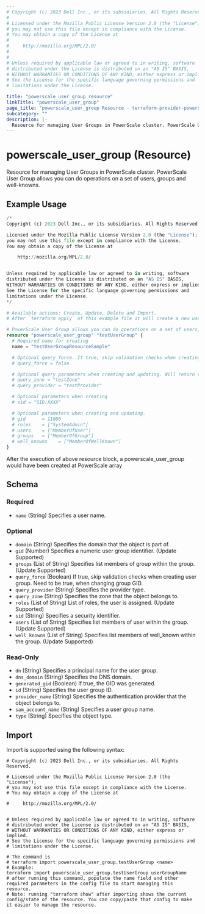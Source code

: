 ```yaml
---
# Copyright (c) 2023 Dell Inc., or its subsidiaries. All Rights Reserved.
#
# Licensed under the Mozilla Public License Version 2.0 (the "License");
# you may not use this file except in compliance with the License.
# You may obtain a copy of the License at
#
#     http://mozilla.org/MPL/2.0/
#
#
# Unless required by applicable law or agreed to in writing, software
# distributed under the License is distributed on an "AS IS" BASIS,
# WITHOUT WARRANTIES OR CONDITIONS OF ANY KIND, either express or implied.
# See the License for the specific language governing permissions and
# limitations under the License.

title: "powerscale_user_group resource"
linkTitle: "powerscale_user_group"
page_title: "powerscale_user_group Resource - terraform-provider-powerscale"
subcategory: ""
description: |-
  Resource for managing User Groups in PowerScale cluster. PowerScale User Group allows you can do operations on a set of users, groups and well-knowns.
---
```


# powerscale_user_group (Resource)

Resource for managing User Groups in PowerScale cluster. PowerScale User Group allows you can do operations on a set of users, groups and well-knowns.


## Example Usage

```terraform
/*
Copyright (c) 2023 Dell Inc., or its subsidiaries. All Rights Reserved.

Licensed under the Mozilla Public License Version 2.0 (the "License");
you may not use this file except in compliance with the License.
You may obtain a copy of the License at

    http://mozilla.org/MPL/2.0/


Unless required by applicable law or agreed to in writing, software
distributed under the License is distributed on an "AS IS" BASIS,
WITHOUT WARRANTIES OR CONDITIONS OF ANY KIND, either express or implied.
See the License for the specific language governing permissions and
limitations under the License.
*/

# Available actions: Create, Update, Delete and Import.
# After `terraform apply` of this example file it will create a new user group with the name set in `name` attribute on the PowerScale.

# PowerScale User Group allows you can do operations on a set of users, groups and well-knowns.
resource "powerscale_user_group" "testUserGroup" {
  # Required name for creating
  name = "testUserGroupResourceSample"

  # Optional query_force. If true, skip validation checks when creating user group. The force option is required for user group ID changes.
  # query_force = false

  # Optional query parameters when creating and updating. Will return the information according to zone and provider. 
  # query_zone = "testZone"
  # query_provider = "testProvider"

  # Optional parameters when creating
  # sid = "SID:XXXX"

  # Optional parameters when creating and updating. 
  # gid      = 11000
  # roles    = ["SystemAdmin"]
  # users    = ["MemberOfUser"]
  # groups   = ["MemberOfGroup"]
  # well_knowns    = ["MemberOfWellKnown"]
}
```
After the execution of above resource block, a powerscale_user_group would have been created at PowerScale array

<!-- schema generated by tfplugindocs -->
## Schema

### Required

- `name` (String) Specifies a user name.

### Optional

- `domain` (String) Specifies the domain that the object is part of.
- `gid` (Number) Specifies a numeric user group identifier. (Update Supported)
- `groups` (List of String) Specifies list members of group within the group. (Update Supported)
- `query_force` (Boolean) If true, skip validation checks when creating user group. Need to be true, when changing group GID.
- `query_provider` (String) Specifies the provider type.
- `query_zone` (String) Specifies the zone that the object belongs to.
- `roles` (List of String) List of roles, the user is assigned. (Update Supported)
- `sid` (String) Specifies a security identifier.
- `users` (List of String) Specifies list members of user within the group. (Update Supported)
- `well_knowns` (List of String) Specifies list members of well_known within the group. (Update Supported)

### Read-Only

- `dn` (String) Specifies a principal name for the user group.
- `dns_domain` (String) Specifies the DNS domain.
- `generated_gid` (Boolean) If true, the GID was generated.
- `id` (String) Specifies the user group ID.
- `provider_name` (String) Specifies the authentication provider that the object belongs to.
- `sam_account_name` (String) Specifies a user group name.
- `type` (String) Specifies the object type.

## Import

Import is supported using the following syntax:

```shell
# Copyright (c) 2023 Dell Inc., or its subsidiaries. All Rights Reserved.

# Licensed under the Mozilla Public License Version 2.0 (the "License");
# you may not use this file except in compliance with the License.
# You may obtain a copy of the License at

#     http://mozilla.org/MPL/2.0/


# Unless required by applicable law or agreed to in writing, software
# distributed under the License is distributed on an "AS IS" BASIS,
# WITHOUT WARRANTIES OR CONDITIONS OF ANY KIND, either express or implied.
# See the License for the specific language governing permissions and
# limitations under the License.

# The command is
# terraform import powerscale_user_group.testUserGroup <name>
# Example:
terraform import powerscale_user_group.testUserGroup userGroupName
# after running this command, populate the name field and other required parameters in the config file to start managing this resource.
# Note: running "terraform show" after importing shows the current config/state of the resource. You can copy/paste that config to make it easier to manage the resource.
```